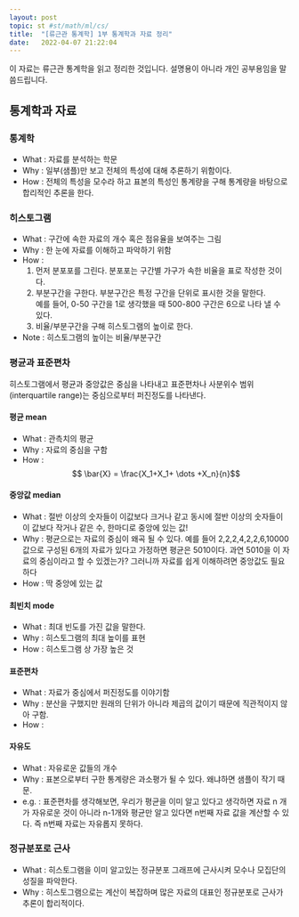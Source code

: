```yaml
---
layout: post
topic: st #st/math/ml/cs/
title:  "[류근관 통계학] 1부 통계학과 자료 정리"
date:   2022-04-07 21:22:04
---
```


이 자료는 류근관 통계학을 읽고 정리한 것입니다. 설명용이 아니라 개인 공부용임을 말씀드립니다.

<!-- 
- What : 
- Why  : 
- How  : 
  -->

## 통계학과 자료
### 통계학
- What : 자료를 분석하는 학문
- Why  : 일부(샘플)만 보고 전체의 특성에 대해 추론하기 위함이다.
- How  : 전체의 특성을 모수라 하고 표본의 특성인 통계량을 구해 통계량을 바탕으로 합리적인 추론을 한다. 

### 히스토그램
- What : 구간에 속한 자료의 개수 혹은 점유율을 보여주는 그림
- Why  : 한 눈에 자료를 이해하고 파악하기 위함
- How  : 
  1. 먼저 분포포를 그린다. 분포포는 구간별 가구가 속한 비율을 표로 작성한 것이다.
  2. 부분구간을 구한다. 부분구간은 특정 구간을 단위로 표시한 것을 말한다.<br/>
     예를 들어, 0-50 구간을 1로 생각했을 때 500-800 구간은 6으로 나타 낼 수 있다.
  3. 비율/부분구간을 구해 히스토그램의 높이로 한다.
- Note : 히스토그램의 높이는 비율/부분구간

### 평균과 표준편차
히스토그램에서 평균과 중앙값은 중심을 나타내고 표준편차나 사분위수 범위(interquartile range)는 중심으로부터 퍼진정도를 나타낸다. 

#### 평균 mean
- What : 관측치의 평균
- Why  : 자료의 중심을 구함
- How  : 
  $$ \bar{X} = \frac{X_1+X_1+ \dots +X_n}{n}$$
  
#### 중앙값 median
- What : 절반 이상의 숫자들이 이값보다 크거나 같고 동시에 절반 이상의 숫자들이 이 값보다 작거나 같은 수, 한마디로 중앙에 있는 값!
- Why  : 평균으로는 자료의 중심이 왜곡 될 수 있다. 예를 들어 2,2,2,4,2,2,6,10000 값으로 구성된 6개의 자료가 있다고 가정하면 평균은 5010이다. 과연 5010을 이 자료의 중심이라고 할 수 있겠는가? 그러니까 자료를 쉽게 이해하려면 중앙값도 필요하다
- How  : 딱 중앙에 있는 값
  
#### 최빈치 mode
- What : 최대 빈도를 가진 값을 말한다.
- Why  : 히스토그램의 최대 높이를 표현
- How  : 히스토그램 상 가장 높은 것

#### 표준편차
- What : 자료가 중심에서 퍼진정도를 이야기함
- Why  : 분산을 구했지만 원래의 단위가 아니라 제곱의 값이기 때문에 직관적이지 않아 구함.
- How  : 

#### 자유도
- What : 자유로운 값들의 개수
- Why : 표본으로부터 구한 통계량은 과소평가 될 수 있다. 왜냐하면 샘플이 작기 때문.
- e.g. : 표준편차를 생각해보면, 우리가 평균을 이미 알고 있다고 생각하면 자료 n 개가 자유로운 것이 아니라 n-1개와 평균만 알고 있다면 n번째 자료 값을 계산할 수 있다. 즉 n번째 자료는 자유롭지 못하다.


### 정규분포로 근사
- What : 히스토그램을 이미 알고있는 정규분포 그래프에 근사시켜 모수나 모집단의 성질을 파악한다.
- Why  : 히스토그램으로는 계산이 복잡하며 많은 자료의 대표인 정규분포로 근사가 추론이 합리적이다.


